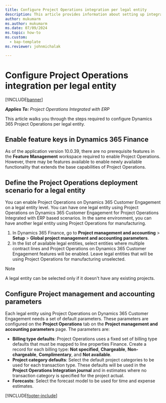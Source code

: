 ```yaml
---
title: Configure Project Operations integration per legal entity 
description: This article provides information about setting up integration by legal entity in Project Operations.
author: mukumarm
ms.author: mukumarm
ms.date: 07/09/2024
ms.topic: how-to
ms.custom: 
  - bap-template
ms.reviewer: johnmichalak

---
```


# Configure Project Operations integration per legal entity 

[!INCLUDE[banner](../includes/banner.md)]

_**Applies To:** Project Operations Integrated with ERP_

This article walks you through the steps required to configure Dynamics 365 Project Operations per legal entity.

## Enable feature keys in Dynamics 365 Finance

As of the application version 10.0.39, there are no prerequisite features in the **Feature Management** workspace required to enable Project Operations. However, there may be features available to enable newly available functionality that extends the base capabilities of Project Operations.

## Define the Project Operations deployment scenario for a legal entity

You can enable Project Operations on Dynamics 365 Customer Engagement on a legal entity level. You can have one legal entity using Project Operations on Dynamics 365 Customer Engagement for Project Operations Integrated with ERP based scenarios. In the same environment, you can have another legal entity using Project Operations for manufacturing.

1. In Dynamics 365 Finance, go to **Project management and accounting** > **Setup** > **Global project management and accounting parameters**.
2. In the list of available legal entities, select entities where multiple contract lines and Project Operations on Dynamics 365 Customer Engagement features will be enabled. Leave legal entities that will be using Project Operations for manufacturing unselected.

> [!NOTE]
> A legal entity can be selected only if it doesn't have any existing projects.

## Configure Project management and accounting parameters

Each legal entity using Project Operations on Dynamics 365 Customer Engagement needs a set of default parameters. These parameters are configured on the **Project Operations** tab on the **Project management and accounting parameters** page. The parameters are:

  - **Billing type defaults**: Project Operations uses a fixed set of billing type defaults that must be mapped to line properties Finance. Create a record for each billing type: **Not specified**, **Chargeable**, **Non-chargeable**, **Complimentary**, and **Not available**.
  - **Project category defaults**: Select the default project categories to be used for each transaction type. These defaults will be used in the **Project Operations Integration journal** and in estimates where no transaction category is specified for the project actual.
  - **Forecasts**: Select the forecast model to be used for time and expense estimates.


[!INCLUDE[footer-include](../includes/footer-banner.md)]
